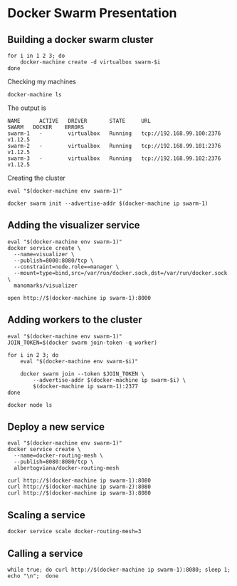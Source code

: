 # Docker Swarm Presentation


## Building a docker swarm cluster
```
for i in 1 2 3; do
    docker-machine create -d virtualbox swarm-$i
done
```

Checking my machines
```
docker-machine ls
```

The output is
```
NAME      ACTIVE   DRIVER       STATE     URL                         SWARM   DOCKER    ERRORS
swarm-1   -        virtualbox   Running   tcp://192.168.99.100:2376           v1.12.5
swarm-2   -        virtualbox   Running   tcp://192.168.99.101:2376           v1.12.5
swarm-3   -        virtualbox   Running   tcp://192.168.99.102:2376           v1.12.5
```

Creating the cluster
```
eval "$(docker-machine env swarm-1)"

docker swarm init --advertise-addr $(docker-machine ip swarm-1)
```

## Adding the visualizer service
```
eval "$(docker-machine env swarm-1)"
docker service create \
  --name=visualizer \
  --publish=8000:8080/tcp \
  --constraint=node.role==manager \
  --mount=type=bind,src=/var/run/docker.sock,dst=/var/run/docker.sock \
  manomarks/visualizer

open http://$(docker-machine ip swarm-1):8000
```

## Adding workers to the cluster
```
eval "$(docker-machine env swarm-1)"
JOIN_TOKEN=$(docker swarm join-token -q worker)

for i in 2 3; do
    eval "$(docker-machine env swarm-$i)"

    docker swarm join --token $JOIN_TOKEN \
        --advertise-addr $(docker-machine ip swarm-$i) \
        $(docker-machine ip swarm-1):2377
done
```

```
docker node ls
```

## Deploy a new service
```
eval "$(docker-machine env swarm-1)"
docker service create \
  --name=docker-routing-mesh \
  --publish=8080:8080/tcp \
  albertogviana/docker-routing-mesh

curl http://$(docker-machine ip swarm-1):8080
curl http://$(docker-machine ip swarm-2):8080
curl http://$(docker-machine ip swarm-3):8080
```

## Scaling a service
```
docker service scale docker-routing-mesh=3
```

## Calling a service
```
while true; do curl http://$(docker-machine ip swarm-1):8080; sleep 1; echo "\n";  done
```
